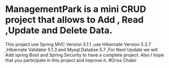 # ManagementPark is a mini CRUD project that allows to Add , Read ,Update and Delete Data.
This project use Spring MVC Version 5.1.1
,use Hibernate Version 5.3.7
,Hibernate Validator 5.1.3
and Mysql Databse 5.7
,For Next Update we will Add spring Boot and Spring Security to have a complete project.
Also I hope that you participate in this project and improve it.
#Driss Chabir
